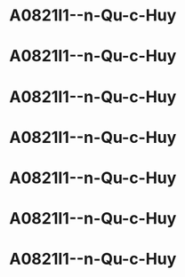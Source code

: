 # A0821I1--n-Qu-c-Huy
# A0821I1--n-Qu-c-Huy
# A0821I1--n-Qu-c-Huy
# A0821I1--n-Qu-c-Huy
# A0821I1--n-Qu-c-Huy
# A0821I1--n-Qu-c-Huy
# A0821I1--n-Qu-c-Huy

